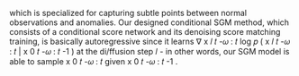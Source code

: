 which is specialized for capturing subtle points between normal observations and anomalies. Our designed conditional SGM method, which consists of a conditional score network and its denoising score matching training, is basically autoregressive since it learns ∇ x 𝑙 𝑡 -𝜔 : 𝑡 log 𝑝 ( x 𝑙 𝑡 -𝜔 : 𝑡 | x 0 𝑡 -𝜔 : 𝑡 -1 ) at the di/ffusion step 𝑙 - in other words, our SGM model is able to sample x 0 𝑡 -𝜔 : 𝑡 given x 0 𝑡 -𝜔 : 𝑡 -1 .